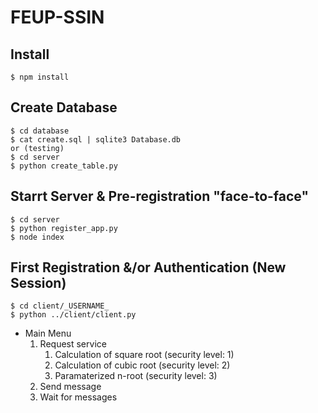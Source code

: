 # FEUP-SSIN

## Install
    $ npm install

## Create Database
    $ cd database
    $ cat create.sql | sqlite3 Database.db
    or (testing)
    $ cd server 
    $ python create_table.py

## Starrt Server & Pre-registration "face-to-face"
    $ cd server 
    $ python register_app.py
    $ node index

## First Registration &/or Authentication (New Session)
    $ cd client/_USERNAME_
    $ python ../client/client.py

* Main Menu
    1. Request service
        1. Calculation of square root (security level: 1)
        2. Calculation of cubic  root (security level: 2)
        3. Paramaterized n-root (security level: 3)
    2. Send message
    3. Wait for messages
